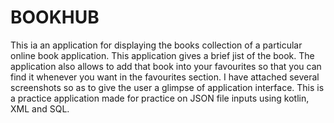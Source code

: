 
# BOOKHUB
This ia an application for displaying the books collection of a particular online book application. This application gives a brief jist of the book.
The application also allows to add that book into your favourites so that you can find it whenever you want in the favourites section.
I have attached several screenshots so as to give the user a glimpse of application interface.
This is a practice application made for practice on JSON file inputs using kotlin, XML and SQL.


